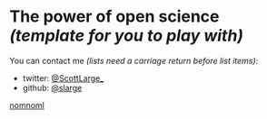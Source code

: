 # The power of open science *(template for you to play with)*

You can contact me *(lists need a carriage return before list items)*: 

- twitter: [@ScottLarge_](https://twitter.com/ScottLarge_)
- github: [@slarge](https://github.com/slarge)

[nomnoml](http://www.nomnoml.com/#view/%5BPirate%7CeyeCount%3A%20Int%7Craid()%3Bpillage()%7C%0A%20%20%5Bbeard%5D--%5Bparrot%5D%0A%20%20%5Bbeard%5D-%3A%3E%5Bfoul%20mouth%5D%0A%5D%0A%0A%5B%3Cabstract%3EMarauder%5D%3C%3A--%5BPirate%5D%0A%5BPirate%5D-%200..7%5Bmischief%5D%0A%5Bjollyness%5D-%3E%5BPirate%5D%0A%5Bjollyness%5D-%3E%5Brum%5D%0A%5Bjollyness%5D-%3E%5Bsinging%5D%0A%5BPirate%5D-%3E%20*%5Brum%7Ctastiness%3A%20Int%7Cswig()%5D%0A%5BPirate%5D-%3E%5Bsinging%5D%0A%5Bsinging%5D%3C-%3E%5Brum%5D%0A%0A%5B%3Cstart%3Est%5D-%3E%5B%3Cstate%3Eplunder%5D%0A%5Bplunder%5D-%3E%5B%3Cchoice%3Emore%20loot%5D%0A%5Bmore%20loot%5D-%3E%5Bst%5D%0A%5Bmore%20loot%5D%20no%20-%3E%5B%3Cend%3Ee%5D%0A%0A%5B%3Cactor%3ESailor%5D%20-%20%5B%3Cusecase%3Eshiver%20me%3Btimbers%5D)
